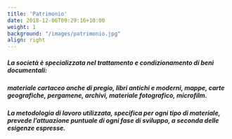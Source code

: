 ```yaml
---
title: 'Patrimonio'
date: 2018-12-06T09:29:16+10:00
weight: 1
background: "/images/patrimonio.jpg"
align: right
---
```


##### La società è specializzata nel trattamento e condizionamento di beni documentali:

##### materiale cartaceo anche di pregio, libri antichi e moderni, mappe, carte geografiche, pergamene, archivi, materiale fotografico, microfilm.

##### La metodologia di lavoro utilizzata, specifica per ogni tipo di materiale, prevede l’attuazione puntuale di ogni fase di sviluppo, a seconda delle esigenze espresse.

